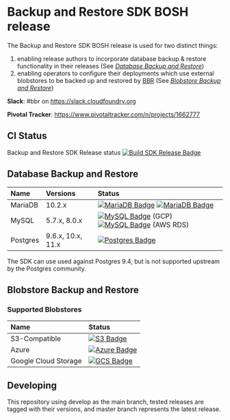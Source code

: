 # Backup and Restore SDK BOSH release

The Backup and Restore SDK BOSH release is used for two distinct things:

1. enabling release authors to incorporate database backup & restore functionality in their releases (See _[Database Backup and Restore](docs/database-backup-restore.md)_)
1. enabling operators to configure their deployments which use external blobstores to be backed up and restored by [BBR](https://github.com/cloudfoundry-incubator/bosh-backup-and-restore) (See _[Blobstore Backup and Restore](docs/blobstore-backup-restore.md)_)

**Slack**: #bbr on https://slack.cloudfoundry.org

**Pivotal Tracker**: https://www.pivotaltracker.com/n/projects/1662777

## CI Status

Backup and Restore SDK Release status [![Build SDK Release Badge](https://ci.cryo.cf-app.com/api/v1/teams/bosh-backup-restore/pipelines/backup-and-restore-sdk-release/jobs/create-release/badge)](https://ci.cryo.cf-app.com/teams/bosh-backup-restore/pipelines/backup-and-restore-sdk-release)

## Database Backup and Restore

| Name     | Versions                 | Status                                                                                                                                                                                                                                                                             |
|:---------|:-------------------------|:-----------------------------------------------------------------------------------------------------------------------------------------------------------------------------------------------------------------------------------------------------------------------------------|
| MariaDB  | 10.2.x            | [![MariaDB Badge](https://ci.cryo.cf-app.com/api/v1/teams/bosh-backup-restore/pipelines/backup-and-restore-sdk-release/jobs/mariadb-system-tests-rds/badge)](https://ci.cryo.cf-app.com/api/v1/teams/bosh-backup-restore/pipelines/backup-and-restore-sdk-release/jobs/mariadb-system-tests-rds)  [![MariaDB Badge](https://ci.cryo.cf-app.com/api/v1/teams/bosh-backup-restore/pipelines/backup-and-restore-sdk-release/jobs/mariadb-system-tests/badge)](https://ci.cryo.cf-app.com/api/v1/teams/bosh-backup-restore/pipelines/backup-and-restore-sdk-release/jobs/mariadb-system-tests)        |
| MySQL    | 5.7.x, 8.0.x      | [![MySQL Badge](https://ci.cryo.cf-app.com/api/v1/teams/bosh-backup-restore/pipelines/backup-and-restore-sdk-release/jobs/mysql-system-tests-gcp/badge)](https://ci.cryo.cf-app.com/api/v1/teams/bosh-backup-restore/pipelines/backup-and-restore-sdk-release/jobs/mysql-system-tests-gcp) (GCP)  [![MySQL Badge](https://ci.cryo.cf-app.com/api/v1/teams/bosh-backup-restore/pipelines/backup-and-restore-sdk-release/jobs/mysql-system-tests-rds/badge)](https://ci.cryo.cf-app.com/api/v1/teams/bosh-backup-restore/pipelines/backup-and-restore-sdk-release/jobs/mysql-system-tests-rds) (AWS RDS)         |
| Postgres | 9.6.x, 10.x, 11.x | [![Postgres Badge](https://ci.cryo.cf-app.com/api/v1/teams/bosh-backup-restore/pipelines/backup-and-restore-sdk-release/jobs/postgres-system-tests/badge)](https://ci.cryo.cf-app.com/api/v1/teams/bosh-backup-restore/pipelines/backup-and-restore-sdk-release/jobs/postgres-system-tests) |

The SDK can use used against Postgres 9.4, but is not supported upstream by the Postgres community. 

## Blobstore Backup and Restore

### Supported Blobstores

| Name                 | Status                                                                                                                                                                                                                                                                                                          |
|:---------------------|:----------------------------------------------------------------------------------------------------------------------------------------------------------------------------------------------------------------------------------------------------------------------------------------------------------------|
| S3-Compatible        | [![S3 Badge](https://ci.cryo.cf-app.com/api/v1/teams/bosh-backup-restore/pipelines/backup-and-restore-sdk-release/jobs/s3-blobstore-backuper-system-tests/badge)](https://ci.cryo.cf-app.com/api/v1/teams/bosh-backup-restore/pipelines/backup-and-restore-sdk-release/jobs/s3-blobstore-backuper-system-tests)          |
| Azure                | [![Azure Badge](https://ci.cryo.cf-app.com/api/v1/teams/bosh-backup-restore/pipelines/backup-and-restore-sdk-release/jobs/azure-blobstore-backuper-system-tests/badge)](https://ci.cryo.cf-app.com/api/v1/teams/bosh-backup-restore/pipelines/backup-and-restore-sdk-release/jobs/azure-blobstore-backuper-system-tests) |
| Google Cloud Storage | [![GCS Badge](https://ci.cryo.cf-app.com/api/v1/teams/bosh-backup-restore/pipelines/backup-and-restore-sdk-release/jobs/s3-blobstore-backuper-system-tests/badge)](https://ci.cryo.cf-app.com/api/v1/teams/bosh-backup-restore/pipelines/backup-and-restore-sdk-release/jobs/gcs-blobstore-backuper-system-tests)        |

## Developing

This repository using develop as the main branch, tested releases are tagged with their versions, and master branch represents the latest release.
